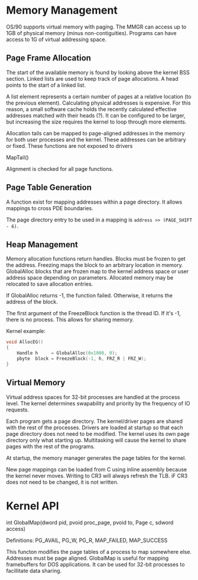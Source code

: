 # Memory Management

OS/90 supports virtual memory with paging. The MMGR can access up to 1GB of physical memory (minus non-contiguities). Programs can have access to 1G of virtual addressing space.

## Page Frame Allocation

The start of the available memory is found by looking above the kernel BSS section. Linked lists are used to keep track of page allocations. A head points to the start of a linked list.

A list element represents a certain number of pages at a relative location (to the previous element). Calculating physical addresses is expensive. For this reason, a small software cache holds the recently calculated effective addresses matched with their heads (?). It can be configured to be larger, but increasing the size requires the kernel to loop through more elements.

Allocation tails can be mapped to page-aligned addresses in the memory for both user processes and the kernel. These addresses can be arbitrary or fixed. These functions are not exposed to drivers

MapTail()

Alignment is checked for all page functions.

## Page Table Generation

A function exist for mapping addresses within a page directory. It allows mappings to cross PDE boundaries.

The page directory entry to be used in a mapping is `address >> (PAGE_SHIFT - 6)`.

## Heap Management

Memory allocation functions return handles. Blocks must be frozen to get the address. Freezing maps the block to an arbitrary location in memory. GlobalAlloc blocks that are frozen map to the kernel address space or user address space depending on parameters. Allocated memory may be relocated to save allocation entries.

If GlobalAlloc returns -1, the function failed. Otherwise, it returns the address of the block.

The first argument of the FreezeBlock function is the thread ID. If it's -1, there is no process. This allows for sharing memory.

Kernel example:
```c
void AllocEG()
{
    Handle h     = GlobalAlloc(0x1000, 0);
    pbyte  block = FreezeBlock(-1, h, FRZ_R | FRZ_W);
}
```

## Virtual Memory

Virtual address spaces for 32-bit processes are handled at the process level. The kernel determines swapability and priority by the frequency of IO requests.

Each program gets a page directory. The kernel/driver pages are shared with the rest of the processes. Drivers are loaded at startup so that each page directory does not need to be modified. The kernel uses its own page directory only what starting up. Multitasking will cause the kernel to share pages with the rest of the programs.

At startup, the memory manager generates the page tables for the kernel.

New page mappings can be loaded from C using inline assembly because the kernel never moves. Writing to CR3 will always refresh the TLB. iF CR3 does not need to be changed, it is not written.

# Kernel API

int GlobalMap(dword pid, pvoid proc_page, pvoid to, Page c, sdword access)

Definitions:
PG_AVAIL, PG_W, PG_R, MAP_FAILED, MAP_SUCCESS

This functon modifies the page tables of a process to map somewhere else. Addresses must be page aligned. GlobalMap is useful for mapping framebuffers for DOS applications. It can be used for 32-bit processes to facillitate data sharing.

